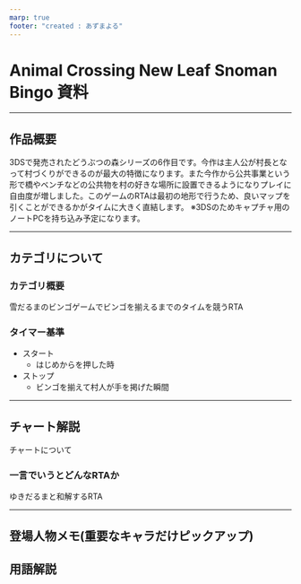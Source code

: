 ```yaml
---
marp: true
footer: "created : あずまよる"
---
```

<!-- paginate: true -->

# Animal Crossing New Leaf Snoman Bingo 資料

---

## 作品概要

3DSで発売されたどうぶつの森シリーズの6作目です。今作は主人公が村長となって村づくりができるのが最大の特徴になります。また今作から公共事業という形で橋やベンチなどの公共物を村の好きな場所に設置できるようになりプレイに自由度が増しました。このゲームのRTAは最初の地形で行うため、良いマップを引くことができるかがタイムに大きく直結します。
※3DSのためキャプチャ用のノートPCを持ち込み予定になります。

---

## カテゴリについて

### カテゴリ概要

雪だるまのビンゴゲームでビンゴを揃えるまでのタイムを競うRTA

### タイマー基準

- スタート
  - はじめからを押した時
- ストップ
  - ビンゴを揃えて村人が手を掲げた瞬間

---

## チャート解説

チャートについて

### 一言でいうとどんなRTAか

ゆきだるまと和解するRTA

---

## 登場人物メモ(重要なキャラだけピックアップ)

## 用語解説
